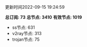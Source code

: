 更新时间2022-09-15 19:24:59

**总订阅: 73**
**总节点: 3410**
**有效节点: 1019**
- ss节点: 631
- v2ray节点: 313
- trojan节点: 75
